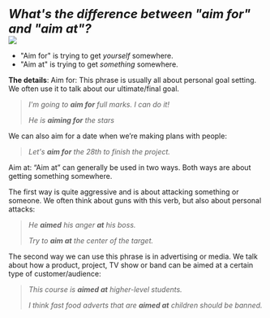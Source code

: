 ***<font size=5>What's the difference between "aim for" and "aim at"?</font>***  
![](image/2021-07-02-23-06-07.png)
* "Aim for" is trying to get *yourself* somewhere.
* "Aim at" is trying to get *something* somewhere.

**The details**: 
Aim for:
This phrase is usually all about personal goal setting. We often use it to talk about our ultimate/final goal.
>*I'm going to **aim for** full marks. I can do it!*
>
>*He is **aiming for** the stars*

We can also aim for a date when we’re making plans with people:
>*Let's **aim for** the 28th to finish the project.*

Aim at:
“Aim at” can generally be used in two ways. Both ways are about getting something somewhere.

The first way is quite aggressive and is about attacking something or someone. We often think about guns with this verb, but also about personal attacks:
>*He **aimed** his anger **at** his boss.*
>
>*Try to **aim at** the center of the target.*

The second way we can use this phrase is in advertising or media. We talk about how a product, project, TV show or band can be aimed at a certain type of customer/audience:
>*This course is **aimed at** higher-level students.*
>
>*I think fast food adverts that are **aimed at** children should be banned.*